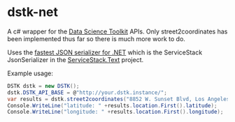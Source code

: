 dstk-net
========

A c# wrapper for the [Data Science Toolkit](http://www.datasciencetoolkit.org/) APIs. Only street2coordinates has been implemented thus far so there is much more work to do.

Uses the [fastest JSON serializer for .NET](http://www.servicestack.net/mythz_blog/?p=344) which is the ServiceStack JsonSerializer in the [ServiceStack.Text](https://github.com/ServiceStack/ServiceStack.Text) project.

Example usage:
```c#
DSTK dstk = new DSTK();
dstk.DSTK_API_BASE = @"http://your.dstk.instance/";
var results = dstk.street2coordinates("8852 W. Sunset Blvd, Los Angeles, CA 90069");
Console.WriteLine("latitude: " +results.location.First().latitude);
Console.WriteLine("longitude: " +results.location.First().longitude);

```

